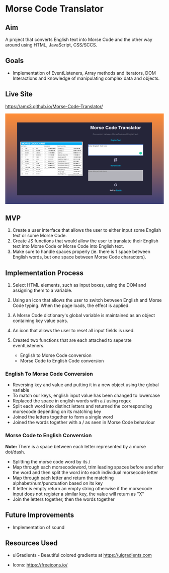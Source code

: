 # Morse Code Translator

## Aim

A project that converts English text into Morse Code and the other way around using HTML, JavaScript, CSS/SCCS.

## Goals

-   Implementation of EventListeners, Array methods and iterators, DOM Interactions and knowledge of manipulating complex data and objects.

## Live Site

https://amx3.github.io/Morse-Code-Translator/

![image](./images/screenshot.png)

## MVP

1.  Create a user interface that allows the user to either input some English text or some Morse Code.
2.  Create JS functions that would allow the user to translate their English text into Morse Code or Morse Code into English text.
3.  Make sure to handle spaces properly (ie. there is 1 space between English words, but one space between Morse Code characters).

## Implementation Process

1. Select HTML elements, such as input boxes, using the DOM and assigning them to a variable.

2. Using an icon that allows the user to switch between English and Morse Code typing. When the page loads, the effect is applied.

3. A Morse Code dictionary's global variable is maintained as an object containing key value pairs.

4. An icon that allows the user to reset all input fields is used.

5. Created two functions that are each attached to seperate eventListeners.
    - English to Morse Code conversion
    - Morse Code to English Code conversion

### English To Morse Code Conversion

-   Reversing key and value and putting it in a new object using the global variable
-   To match our keys, english input value has been changed to lowercase
-   Replaced the space in english words with a / using regex
-   Split each word into distinct letters and returned the corresponding morsecode depending on its matching key
-   Joined the letters together to form a single word
-   Joined the words together with a / as seen in Morse Code behaviour

### Morse Code to English Conversion

**Note:** There is a space between each letter represented by a morse dot/dash.

-   Splitting the morse code word by its /
-   Map through each morsecodeword, trim leading spaces before and after the word and then split the word into each individual morsecode letter
-   Map through each letter and return the matching alphabet/num/punctuation based on its key
-   If letter is empty return an empty string otherwise if the morsecode input does not register a similar key, the value will return as "X"
-   Join the letters together, then the words together

## Future Improvements

-   Implementation of sound

## Resources Used

-   uiGradients - Beautiful colored gradients at https://uigradients.com

-   Icons: https://freeicons.io/
